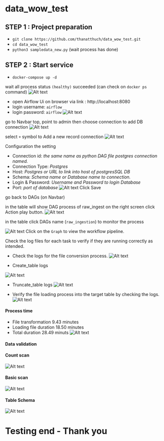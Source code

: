 # data_wow_test

## STEP 1 : Project preparation
- `git clone https://github.com/thanatthuch/data_wow_test.git`
- `cd data_wow_test`
- `python3 sampledata_new.py`  (wait process has done)


## STEP 2 : Start service

- `docker-compose up -d`

wait all process status `(healthy)` succeeded (can check on `docker ps` command)
![Alt text](./images/imagess.png)

- open Airflow Ui on browser via link : http://localhost:8080
- login username: `airflow`
- login password: `airflow`
![Alt text](image123.png)

go to Navbar top, point to admin then choose connection to add DB connection
![Alt text](./images/image-1.png)

select `+` symbol to Add a new record connection
![Alt text](./images/image-2.png)

Configuration the setting
- Connection id: *the same name as python DAG file postgres connection named.*
- Connection Type: *Postgres*
- Host: *Postgres or URL to link into host of postgresSQL DB*
- Schema: *Schema name or Database name to connection.*
- Login & Password: *Username and Password to login Database*
- Port: *port of database*
![Alt text](./images/image-3.png)
Click Save

go back to DAGs (on Navbar)

in the table will show DAG process of raw_ingest on the right screen click Action play button.
![Alt text](./images/image-4.png)


in the table click DAGs name (`raw_ingestion`) to monitor the process


![Alt text](./images/image-8.png)
Click on the `Graph` to view the workflow pipeline.

Check the log files for each task to verify if they are running correctly as intended.

* Check the logs for the file conversion process.
![Alt text](./images/image-9.png)

* Create_table logs

![Alt text](./images/image-6.png)


* Truncate_table logs
![Alt text](./images/image-7.png)

* Verify the file loading process into the target table by checking the logs.
![Alt text](./images/image-10.png)



####  Process time
 - File transformation 9.43 minutes
 - Loading file duration 18.50 minutes
 - Total duration 28.49 minuts
![Alt text](./images/image-11.png)

#### Data validation
#### Count scan

![Alt text](./images/image55.png)


#### Basic scan
![Alt text](./images/image-22.png)

#### Table Schema
![Alt text](./images/image.png)


# Testing end - Thank you
